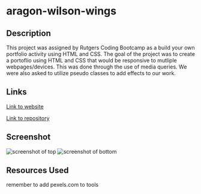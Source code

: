 # aragon-wilson-wings

## Description

This project was assigned by Rutgers Coding Bootcamp as a build your own portfolio activity using HTML and CSS. The goal of the project was to create a portoflio using HTML and CSS that would be responsive to mutliple webpages/devices. This was done through the use of media queries. We were also asked to utilize pseudo classes to add effects to our work. 


## Links

[Link to website](https://https://damatgre.github.io/aragon-wilson-wings/)

[Link to repository](https://https://github.com/damatgre/aragon-wilson-wings)

## Screenshot


![screenshot of top](./css/assets/images/top-screenshot.PNG)
![screenshot of bottom](./css/assets/images/bottom-screenshot.PNG)

## Resources Used
remember to add pexels.com to tools
